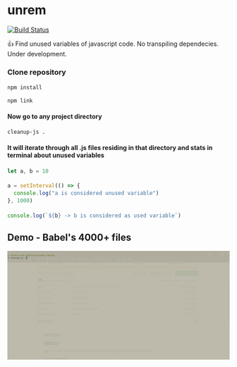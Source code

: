 # unrem

[![Build Status](https://travis-ci.com/Marvin9/unrem.svg?branch=master)](https://travis-ci.com/Marvin9/unrem)

👍 Find unused variables of javascript code. No transpiling dependecies. Under development.

### Clone repository

```
npm install
```

```
npm link
```

#### Now go to any project directory

```
cleanup-js .
```

#### It will iterate through all .js files residing in that directory and stats in terminal about unused variables

```javascript
let a, b = 10

a = setInterval(() => {
  console.log("a is considered unused variable")
}, 1000)

console.log(`${b} -> b is considered as used variable`)

```

## Demo - Babel's 4000+ files

![Babel Demo](https://github.com/Marvin9/unrem/blob/master/demo.gif)
